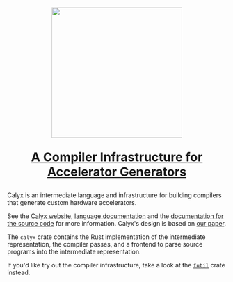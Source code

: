 <h1>
<p align="center">
<img src="https://calyxir.org/img/logo-text.svg" width="300">
</p>
<p align="center">
<a href="https://capra.cs.cornell.edu/calyx">A Compiler Infrastructure for Accelerator Generators</a>
</p>
</h1>

Calyx is an intermediate language and infrastructure for building compilers that generate custom hardware accelerators.

See the [Calyx website][site], [language documentation][docs] and the
[documentation for the source code][source-docs]
for more information. Calyx's design is based on [our paper][paper].

The `calyx` crate contains the Rust implementation of the intermediate
representation, the compiler passes, and a frontend to parse source programs
into the intermediate representation.

If you'd like try out the compiler infrastructure, take a look at the
[`futil`][futil] crate instead.

[site]: https://capra.cs.cornell.edu/calyx
[docs]: https://capra.cs.cornell.edu/docs/calyx/
[source-docs]: https://capra.cs.cornell.edu/docs/calyx/source/calyx
[paper]: https://rachitnigam.com/files/pubs/calyx.pdf
[futil]: https://crates.io/crates/futil
